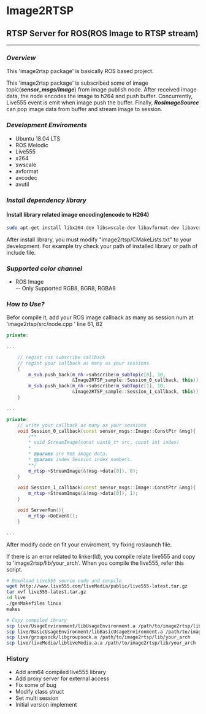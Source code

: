 # Image2RTSP

## RTSP Server for ROS(ROS Image to RTSP stream)

----------------------------

### ***Overview***

This 'image2rtsp package' is basically ROS based project.

This 'image2rtsp package' is subscribed some of image topic(***sensor_msgs/Image***) from image publish node. After received image data, the node encodes the image to h264 and push buffer. Concurrently, Live555 event is emit when image push the buffer. Finally, ***RosImageSource*** can pop image data from buffer and stream image to session.

### ***Development Enviroments***

- Ubuntu 18.04 LTS
- ROS Melodic
- Live555
- x264
- swscale
- avformat
- avcodec
- avutil

### ***Install dependency library***

#### Install library related image encoding(encode to H264)

```bash
sudo apt-get install libx264-dev libswscale-dev libavformat-dev libavcodec-dev libavutil-dev
```

After install library, you must modify "image2rtsp/CMakeLists.txt" to your development.  For example try check your path of installed library or path of include file.

### ***Supported color channel***

- ROS Image\
-- Only Supported RGB8, BGR8, RGBA8

### ***How to Use?***

Befor compile it, add your ROS image callback as many as session num at 'image2rtsp/src/node.cpp ' line 61, 82

```C++
private:

...

    // regist ros subscribe callback
    // regist your callback as many as your sessions
    {
        m_sub.push_back(m_nh->subscribe(m_subTopic[0], 10,
                        &Image2RTSP_sample::Session_0_callback, this));
        m_sub.push_back(m_nh->subscribe(m_subTopic[1], 10,
                        &Image2RTSP_sample::Session_1_callback, this));
    }

...

private:
    // write your callback as many as your sessions
    void Session_0_callback(const sensor_msgs::Image::ConstPtr &msg){
        /**
        * void StreamImage(const uint8_t* src, const int index)
        * 
        * @params src ROS image data.
        * @params index Session index numbers.
        **/
        m_rtsp->StreamImage(&(msg->data[0]), 0);
    }

    void Session_1_callback(const sensor_msgs::Image::ConstPtr &msg){
        m_rtsp->StreamImage(&(msg->data[0]), 1);
    }

    void ServerRun(){
        m_rtsp->DoEvent();
    }

...

```

After modify code on fit your enviroment, try fixing roslaunch file.

If there is an error related to linker(ld), you compile relate live555 and copy to 'image2rtsp/lib/your_arch'.
When you compile the live555, refer this script.

``` bash
# Download Live555 source code and conpile
wget http://www.live555.com/liveMedia/public/live555-latest.tar.gz
tar xvf live555-latest.tar.gz
cd live
./genMakefiles linux
makes

# Copy compiled ibrary
scp live/UsageEnvironment/libUsageEnvironment.a /path/to/image2rtsp/lib/your_arch
scp live/BasicUsageEnvironment/libBasicUsageEnvironment.a /path/to/image2rtsp/lib/your_arch
scp live/groupsock/libgroupsock.a /path/to/image2rtsp/lib/your_arch
scp live/liveMedia/libliveMedia.a.a /path/to/image2rtsp/lib/your_arch
```

### History

- Add arm64 compiled live555 library
- Add proxy server for external access
- Fix some of bug
- Modify class struct
- Set multi session
- Initial version implement

